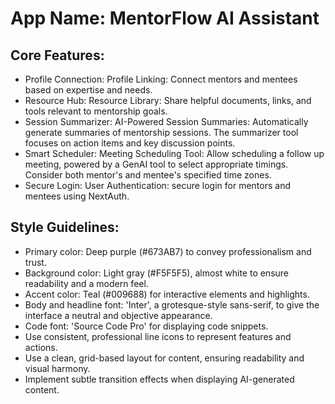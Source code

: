 # **App Name**: MentorFlow AI Assistant

## Core Features:

- Profile Connection: Profile Linking: Connect mentors and mentees based on expertise and needs.
- Resource Hub: Resource Library: Share helpful documents, links, and tools relevant to mentorship goals.
- Session Summarizer: AI-Powered Session Summaries: Automatically generate summaries of mentorship sessions. The summarizer tool focuses on action items and key discussion points.
- Smart Scheduler: Meeting Scheduling Tool: Allow scheduling a follow up meeting, powered by a GenAI tool to select appropriate timings. Consider both mentor's and mentee's specified time zones.
- Secure Login: User Authentication: secure login for mentors and mentees using NextAuth.

## Style Guidelines:

- Primary color: Deep purple (#673AB7) to convey professionalism and trust.
- Background color: Light gray (#F5F5F5), almost white to ensure readability and a modern feel.
- Accent color: Teal (#009688) for interactive elements and highlights.
- Body and headline font: 'Inter', a grotesque-style sans-serif, to give the interface a neutral and objective appearance.
- Code font: 'Source Code Pro' for displaying code snippets.
- Use consistent, professional line icons to represent features and actions.
- Use a clean, grid-based layout for content, ensuring readability and visual harmony.
- Implement subtle transition effects when displaying AI-generated content.